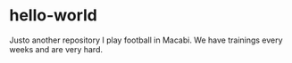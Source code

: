 # hello-world
Justo another repository
I play football in Macabi. We have trainings every weeks and are very hard.

